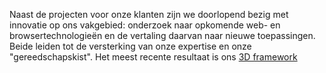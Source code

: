 Naast de projecten voor onze klanten zijn we doorlopend bezig met innovatie op ons vakgebied: onderzoek naar opkomende web- en browsertechnologieën en de vertaling daarvan naar nieuwe toepassingen. Beide leiden tot de versterking van onze expertise en onze "gereedschapskist". Het meest recente resultaat is ons [3D framework](#portfolio-3d-framework)

